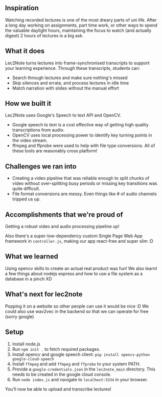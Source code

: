 ## Inspiration
Watching recorded lectures is one of the most dreary parts of uni life. After a long day working on assignments, part time work, or other ways to spend the valuable daylight hours, maintaining the focus to watch (and actually digest) 2 hours of lectures is a big ask. 

## What it does
Lec2Note turns lectures into frame-synchronised transcripts to support your learning experience. Through these transcripts, students can:
- Search through lectures and make sure nothing's missed
- Skip silences and errata, and process lectures in idle time
- Match narration with slides without the manual effort

## How we built it
Lec2Note uses Google's Speech to text API and OpenCV. 
- Google speech to text is a cost effective way of getting high quality transcriptions from audio.
- OpenCV uses local processing power to identify key turning points in the video stream.
- ffmpeg and ffprobe were used to help with file type conversions.
All of these tools are reasonably cross platform!
## Challenges we ran into
- Creating a video pipeline that was reliable enough to split chunks of video without over-splitting busy periods or missing key transitions was quite difficult. 
- File format conversions are messy. Even things like # of audio channels tripped us up.
## Accomplishments that we're proud of
Getting a robust video and audio processing pipeline up!

Also there's a super-low-dependency custom Single Page Web App framework in `controller.js`, making our app react-free and super slim :D

## What we learned
Using opencv skills to create an actual real product was fun! We also learnt a few things about nodejs express and how to use a file system as a database in a pinch XD

## What's next for lec2note
Popping it on a website so other people can use it would be nice :D We could also use wav2vec in the backend so that we can operate for free (sorry google)

## Setup
1. Install node.js
2. Run `npm init .` to fetch required packages.
3. Install opencv and google speech client: `pip install opencv-python google-cloud-speech`
4. Install `ffmpeg` and add `ffmpeg` and `ffprobe` to your system PATH.
5. Provide a `google-credentials.json` in the `lec2note_main` directory. This needs to be created in the google cloud console.
6. Run `node index.js` and navigate to `localhost:3234` in your browser.

You'll now be able to upload and transcribe lectures!
